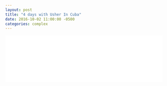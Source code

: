 ```yaml
---
layout: post
title: "4 days with Usher In Cuba"
date: 2016-10-02 11:00:00 -0500
categories: complex
---
```


<div class="video-container">
  <iframe width="100%" src="//player.complex.com/tv/iframe?pId=556f8260656c47a4ab49bf6f2dde85f3&cId=V0ZW54NTE6cmo0uBQql6rVr1kcAWBS2H&adSetCode=3f3b9e47c2954e21bdfb5618c47a61ea&site=complex&kw=" frameborder="0" allowfullscreen></iframe>
</div>
